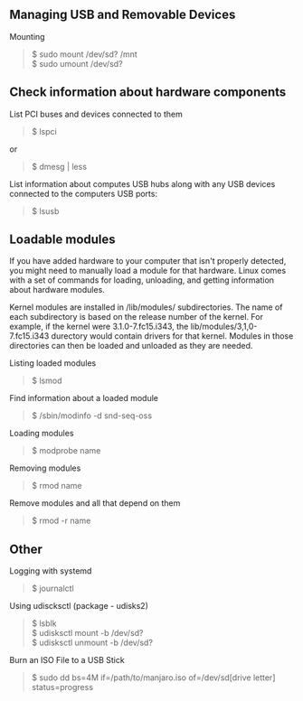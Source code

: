 ## Managing USB and Removable Devices

Mounting
> $ sudo mount /dev/sd? /mnt   
> $ sudo umount /dev/sd?  

## Check information about hardware components  
List PCI buses and devices connected to them  
> $  lspci  

or  
> $ dmesg | less  

List information about computes USB hubs along with any USB devices connected to the computers USB ports:  
> $ lsusb

## Loadable modules
If you have added hardware to your computer that isn't properly detected, you might need to manually load a module for that hardware. Linux comes with a set of commands for loading, unloading, and getting information about hardware modules.  

Kernel modules are installed in /lib/modules/ subdirectories. The name of each subdirectory is based on the release number of the kernel. For example, if the kernel were 3.1.0-7.fc15.i343, the lib/modules/3,1,0-7.fc15.i343 durectory would contain drivers for that kernel. Modules in those directories can then be loaded and unloaded as they are needed.  

Listing loaded modules  
> $ lsmod

Find information about a loaded module  
> $ /sbin/modinfo -d snd-seq-oss  

Loading modules  
> $ modprobe name   

Removing modules  
> $ rmod name   

Remove modules and all that depend on them
> $ rmod -r name

## Other
Logging with systemd
> $ journalctl

Using udiscksctl  (package - udisks2)  
> $ lsblk  
> $ udisksctl mount -b /dev/sd?  
> $ udisksctl unmount -b /dev/sd?  


Burn an ISO File to a USB Stick  
> $ sudo dd bs=4M if=/path/to/manjaro.iso of=/dev/sd[drive letter] status=progress  
